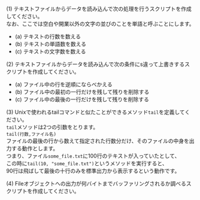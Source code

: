 (1) テキストファイルからデータを読み込んで次の処理を行うスクリプトを作成してください。  
なお、ここでは空白や開業以外の文字の並びのことを単語と呼ぶことにします。  
  - (a) テキストの行数を数える  
  - (b) テキストの単語数を数える  
  - (c) テキストの文字数を数える

(2) テキストファイルからデータを読み込んで次の条件にs違って上書きするスクリプトを作成してください。  
  - (a) ファイル中の行を逆順にならべかえる
  - (b) ファイル中の最初の一行だけを残して残りを削除する
  - (c) ファイル中の最後の一行だけを残して残りを削除する

(3) Unixで使われるtailコマンドと似たことができるメソッド`tail`を定義してください。  
`tail`メソッドは2つの引数をとります。  
```tail(行数,ファイル名)```  
ファイルの最後の行から数えて指定された行数分だけ、そのファイルの中身を出力する動作とします。  
つまり、ファイル`some_file.txt`に100行のテキストが入っていたとして、  
この時に`tail(10, "some_file.txt")`というメソッドを実行すると、  
90行は飛ばして最後の十行のみを標準出力から表示するという動作です。

(4) Fileオブジェクトへの出力が何バイトまでバッファリングされるか調べるスクリプトを作成してください。